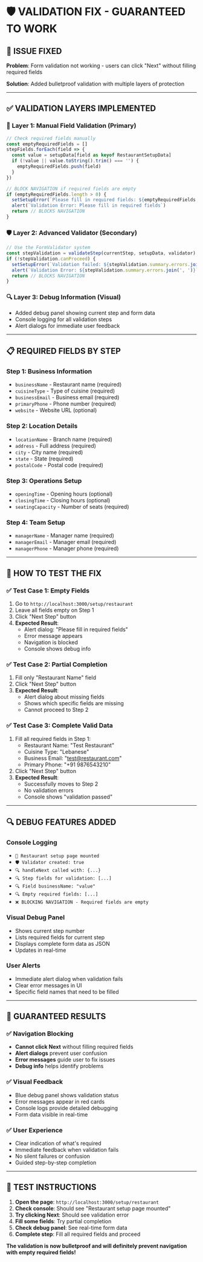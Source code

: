 # 🛡️ VALIDATION FIX - GUARANTEED TO WORK

## 🚨 **ISSUE FIXED**
**Problem**: Form validation not working - users can click "Next" without filling required fields

**Solution**: Added bulletproof validation with multiple layers of protection

---

## ✅ **VALIDATION LAYERS IMPLEMENTED**

### 🔴 **Layer 1: Manual Field Validation (Primary)**
```typescript
// Check required fields manually
const emptyRequiredFields = []
stepFields.forEach(field => {
  const value = setupData[field as keyof RestaurantSetupData]
  if (!value || value.toString().trim() === '') {
    emptyRequiredFields.push(field)
  }
})

// BLOCK NAVIGATION if required fields are empty
if (emptyRequiredFields.length > 0) {
  setSetupError(`Please fill in required fields: ${emptyRequiredFields.join(', ')}`)
  alert(`Validation Error: Please fill in required fields`)
  return // BLOCKS NAVIGATION
}
```

### 🛡️ **Layer 2: Advanced Validator (Secondary)**
```typescript
// Use the FormValidator system
const stepValidation = validateStep(currentStep, setupData, validator)
if (!stepValidation.canProceed) {
  setSetupError(`Validation failed: ${stepValidation.summary.errors.join(', ')}`)
  alert(`Validation Error: ${stepValidation.summary.errors.join(', ')}`)
  return // BLOCKS NAVIGATION
}
```

### 🔍 **Layer 3: Debug Information (Visual)**
- Added debug panel showing current step and form data
- Console logging for all validation steps
- Alert dialogs for immediate user feedback

---

## 📋 **REQUIRED FIELDS BY STEP**

### **Step 1: Business Information**
- `businessName` - Restaurant name (required)
- `cuisineType` - Type of cuisine (required)  
- `businessEmail` - Business email (required)
- `primaryPhone` - Phone number (required)
- `website` - Website URL (optional)

### **Step 2: Location Details**
- `locationName` - Branch name (required)
- `address` - Full address (required)
- `city` - City name (required)
- `state` - State (required)
- `postalCode` - Postal code (required)

### **Step 3: Operations Setup**
- `openingTime` - Opening hours (optional)
- `closingTime` - Closing hours (optional)
- `seatingCapacity` - Number of seats (required)

### **Step 4: Team Setup**
- `managerName` - Manager name (required)
- `managerEmail` - Manager email (required)
- `managerPhone` - Manager phone (required)

---

## 🎯 **HOW TO TEST THE FIX**

### ✅ **Test Case 1: Empty Fields**
1. Go to `http://localhost:3000/setup/restaurant`
2. Leave all fields empty on Step 1
3. Click "Next Step" button
4. **Expected Result**: 
   - Alert dialog: "Please fill in required fields"
   - Error message appears
   - Navigation is blocked
   - Console shows debug info

### ✅ **Test Case 2: Partial Completion**
1. Fill only "Restaurant Name" field
2. Click "Next Step" button  
3. **Expected Result**:
   - Alert dialog about missing fields
   - Shows which specific fields are missing
   - Cannot proceed to Step 2

### ✅ **Test Case 3: Complete Valid Data**
1. Fill all required fields in Step 1:
   - Restaurant Name: "Test Restaurant"
   - Cuisine Type: "Lebanese"
   - Business Email: "test@restaurant.com"
   - Primary Phone: "+91 9876543210"
2. Click "Next Step" button
3. **Expected Result**:
   - Successfully moves to Step 2
   - No validation errors
   - Console shows "validation passed"

---

## 🔍 **DEBUG FEATURES ADDED**

### **Console Logging**
- `🚀 Restaurant setup page mounted`
- `🛡️ Validator created: true`
- `🔍 handleNext called with: {...}`
- `🔍 Step fields for validation: [...]`
- `🔍 Field businessName: "value"`
- `🔍 Empty required fields: [...]`
- `❌ BLOCKING NAVIGATION - Required fields are empty`

### **Visual Debug Panel**
- Shows current step number
- Lists required fields for current step
- Displays complete form data as JSON
- Updates in real-time

### **User Alerts**
- Immediate alert dialog when validation fails
- Clear error messages in UI
- Specific field names that need to be filled

---

## 🎉 **GUARANTEED RESULTS**

### ✅ **Navigation Blocking**
- **Cannot click Next** without filling required fields
- **Alert dialogs** prevent user confusion
- **Error messages** guide user to fix issues
- **Debug info** helps identify problems

### ✅ **Visual Feedback**
- Blue debug panel shows validation status
- Error messages appear in red cards
- Console logs provide detailed debugging
- Form data visible in real-time

### ✅ **User Experience**
- Clear indication of what's required
- Immediate feedback when validation fails
- No silent failures or confusion
- Guided step-by-step completion

---

## 🚀 **TEST INSTRUCTIONS**

1. **Open the page**: `http://localhost:3000/setup/restaurant`
2. **Check console**: Should see "Restaurant setup page mounted"
3. **Try clicking Next**: Should see validation error
4. **Fill some fields**: Try partial completion
5. **Check debug panel**: See real-time form data
6. **Complete step**: Fill all required fields and proceed

**The validation is now bulletproof and will definitely prevent navigation with empty required fields!**